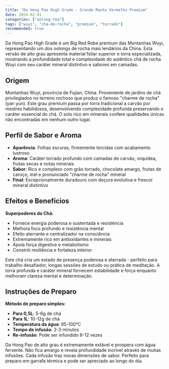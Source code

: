 ```yaml
---
title: "Da Hong Pao High Grade - Grande Manto Vermelho Premium"
date: 2024-02-01
categories: ["oolong-tea"]
tags: ["wuyi", "chá-de-rocha", "premium", "torrado"]
recommended: true
---
```


Da Hong Pao High Grade é um Big Red Robe premium das Montanhas Wuyi, representando um dos oolongs de rocha mais lendários da China. Esta versão de alto grau apresenta material foliar superior e torra especializada, mostrando a profundidade total e complexidade do autêntico chá de rocha Wuyi com seu caráter mineral distintivo e sabores em camadas.

## Origem

Montanhas Wuyi, província de Fujian, China. Proveniente de jardins de chá privilegiados no terreno rochoso que produz o famoso "charme de rocha" (yan yun). Este grau premium passa por torra tradicional a carvão por mestres habilidosos, desenvolvendo complexidade profunda preservando o caráter essencial do chá. O solo rico em minerais confere qualidades únicas não encontradas em nenhum outro lugar.

## Perfil de Sabor e Aroma

- **Aparência**: Folhas escuras, firmemente torcidas com acabamento lustroso
- **Aroma**: Caráter torrado profundo com camadas de carvão, orquídea, frutas secas e notas minerais
- **Sabor**: Rico e complexo com grão torrado, chocolate amargo, frutas de caroço, mel e pronunciado "charme de rocha" mineral
- **Final**: Excepcionalmente duradouro com doçura evolutiva e frescor mineral distintivo

## Efeitos e Benefícios

**Superpoderes do Chá:**
- Fornece energia poderosa e sustentada e resistência
- Melhora foco profundo e resistência mental
- Efeito aterrante e centralizador na consciência
- Extremamente rico em antioxidantes e minerais
- Apoia força digestiva e metabolismo
- Constrói resiliência e fortaleza interior

Este chá cria um estado de presença poderosa e aterrada - perfeito para trabalho desafiador, longas sessões de estudo ou prática de meditação. A torra profunda e caráter mineral fornecem estabilidade e força enquanto melhoram clareza mental e determinação.

## Instruções de Preparo

**Método de preparo simples:**
- **Para 0,5L**: 5-6g de chá
- **Para 1L**: 10-12g de chá
- **Temperatura da água**: 95-100°C
- **Tempo de infusão**: 2-3 minutos
- **Re-infusão**: Pode ser infundido 8-12 vezes

Da Hong Pao de alto grau é extremamente estável e prospera com água fervente. Não fica amargo e revela profundidade incrível através de muitas infusões. Cada infusão traz novas dimensões de sabor. Perfeito para preparo em garrafa térmica e pode ser apreciado ao longo do dia.
